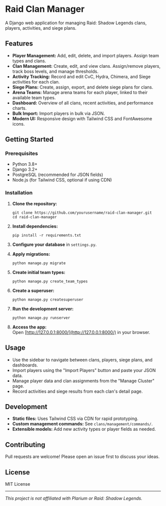 # Raid Clan Manager

A Django web application for managing Raid: Shadow Legends clans, players, activities, and siege plans.

## Features

- **Player Management:** Add, edit, delete, and import players. Assign team types and clans.
- **Clan Management:** Create, edit, and view clans. Assign/remove players, track boss levels, and manage thresholds.
- **Activity Tracking:** Record and edit CvC, Hydra, Chimera, and Siege activities for each clan.
- **Siege Plans:** Create, assign, export, and delete siege plans for clans.
- **Arena Teams:** Manage arena teams for each player, linked to their available team types.
- **Dashboard:** Overview of all clans, recent activities, and performance charts.
- **Bulk Import:** Import players in bulk via JSON.
- **Modern UI:** Responsive design with Tailwind CSS and FontAwesome icons.

## Getting Started

### Prerequisites

- Python 3.8+
- Django 3.2+
- PostgreSQL (recommended for JSON fields)
- Node.js (for Tailwind CSS, optional if using CDN)

### Installation

1. **Clone the repository:**
   ```
   git clone https://github.com/yourusername/raid-clan-manager.git
   cd raid-clan-manager
   ```

2. **Install dependencies:**
   ```
   pip install -r requirements.txt
   ```

3. **Configure your database** in `settings.py`.

4. **Apply migrations:**
   ```
   python manage.py migrate
   ```

5. **Create initial team types:**
   ```
   python manage.py create_team_types
   ```

6. **Create a superuser:**
   ```
   python manage.py createsuperuser
   ```

7. **Run the development server:**
   ```
   python manage.py runserver
   ```

8. **Access the app:**  
   Open [http://127.0.0.1:8000/](http://127.0.0.1:8000/) in your browser.

## Usage

- Use the sidebar to navigate between clans, players, siege plans, and dashboards.
- Import players using the "Import Players" button and paste your JSON data.
- Manage player data and clan assignments from the "Manage Cluster" page.
- Record activities and siege results from each clan's detail page.

## Development

- **Static files:** Uses Tailwind CSS via CDN for rapid prototyping.
- **Custom management commands:** See `clans/management/commands/`.
- **Extensible models:** Add new activity types or player fields as needed.

## Contributing

Pull requests are welcome! Please open an issue first to discuss your ideas.

## License

MIT License

---

*This project is not affiliated with Plarium or Raid: Shadow Legends.*
